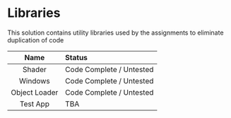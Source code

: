 # Libraries
This solution contains utility libraries used by the assignments to eliminate duplication of code

**Name** | **Status**
:---: | :---
Shader | Code Complete / Untested
Windows | Code Complete / Untested
Object Loader | Code Complete / Untested
Test App | TBA
